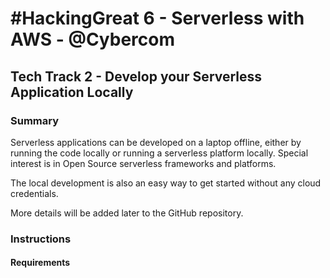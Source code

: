 # \#HackingGreat 6 - Serverless with AWS - @Cybercom

## Tech Track 2 - Develop your Serverless Application  Locally

### Summary

Serverless applications can be developed on a laptop offline, either by running 
the code locally or running a serverless platform locally. Special interest is 
in Open Source serverless frameworks and platforms. 

The local development is also an easy way to get started without any cloud 
credentials.

More details will be added later to the GitHub repository.

### Instructions

#### Requirements


